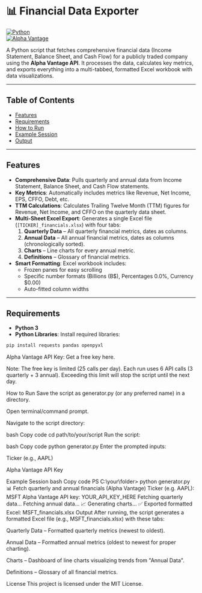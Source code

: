 # 📊 Financial Data Exporter

[![Python](https://img.shields.io/badge/python-3.x-blue.svg)](https://www.python.org/)  
[![Alpha Vantage](https://img.shields.io/badge/Alpha%20Vantage-API-blueviolet)](https://www.alphavantage.co/support/#api-key)  

A Python script that fetches comprehensive financial data (Income Statement, Balance Sheet, and Cash Flow) for a publicly traded company using the **Alpha Vantage API**. It processes the data, calculates key metrics, and exports everything into a multi-tabbed, formatted Excel workbook with data visualizations.

---

## Table of Contents

- [Features](#features)  
- [Requirements](#requirements)  
- [How to Run](#how-to-run)  
- [Example Session](#example-session)  
- [Output](#output)  

---

## Features

- **Comprehensive Data**: Pulls quarterly and annual data from Income Statement, Balance Sheet, and Cash Flow statements.  
- **Key Metrics**: Automatically includes metrics like Revenue, Net Income, EPS, CFFO, Debt, etc.  
- **TTM Calculations**: Calculates Trailing Twelve Month (TTM) figures for Revenue, Net Income, and CFFO on the quarterly data sheet.  
- **Multi-Sheet Excel Export**: Generates a single Excel file (`[TICKER]_financials.xlsx`) with four tabs:  
  1. **Quarterly Data** – All quarterly financial metrics, dates as columns.  
  2. **Annual Data** – All annual financial metrics, dates as columns (chronologically sorted).  
  3. **Charts** – Line charts for every annual metric.  
  4. **Definitions** – Glossary of financial metrics.  
- **Smart Formatting**: Excel workbook includes:  
  - Frozen panes for easy scrolling  
  - Specific number formats (Billions (B$), Percentages 0.0%, Currency $0.00)  
  - Auto-fitted column widths  

---

## Requirements

- **Python 3**  
- **Python Libraries**: Install required libraries:

```bash
pip install requests pandas openpyxl
```

Alpha Vantage API Key: Get a free key here.

Note: The free key is limited (25 calls per day). Each run uses 6 API calls (3 quarterly + 3 annual). Exceeding this limit will stop the script until the next day.

How to Run
Save the script as generator.py (or any preferred name) in a directory.

Open terminal/command prompt.

Navigate to the script directory:

bash
Copy code
cd path/to/your/script
Run the script:

bash
Copy code
python generator.py
Enter the prompted inputs:

Ticker (e.g., AAPL)

Alpha Vantage API Key

Example Session
bash
Copy code
PS C:\your\folder> python generator.py
📊 Fetch quarterly and annual financials (Alpha Vantage)
Ticker (e.g. AAPL): MSFT
Alpha Vantage API key: YOUR_API_KEY_HERE
Fetching quarterly data...
Fetching annual data...
📈 Generating charts...
✅ Exported formatted Excel: MSFT_financials.xlsx
Output
After running, the script generates a formatted Excel file (e.g., MSFT_financials.xlsx) with these tabs:

Quarterly Data – Formatted quarterly metrics (newest to oldest).

Annual Data – Formatted annual metrics (oldest to newest for proper charting).

Charts – Dashboard of line charts visualizing trends from "Annual Data".

Definitions – Glossary of all financial metrics.

License
This project is licensed under the MIT License.